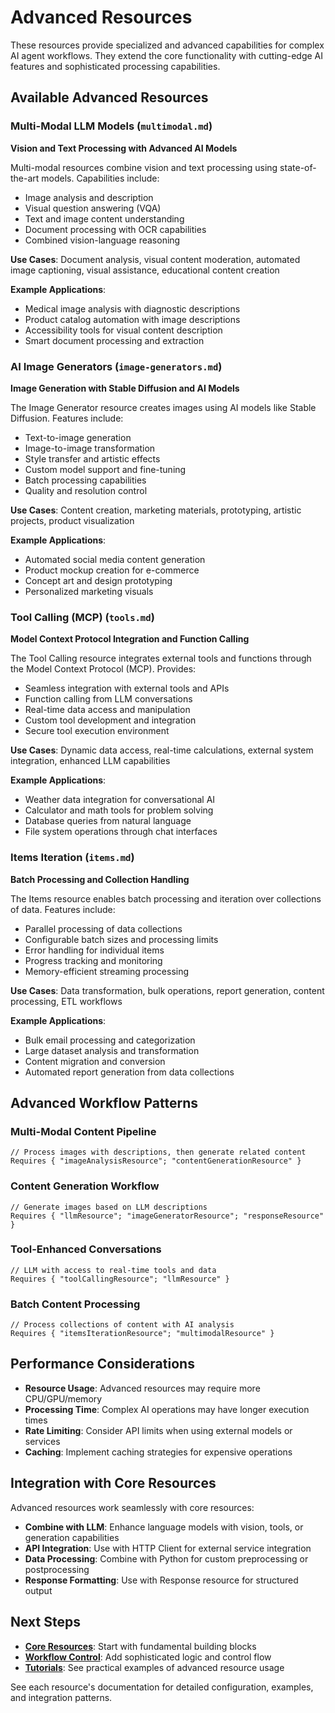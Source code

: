 # Advanced Resources

These resources provide specialized and advanced capabilities for complex AI agent workflows. They extend the core functionality with cutting-edge AI features and sophisticated processing capabilities.

## Available Advanced Resources

### **Multi-Modal LLM Models (`multimodal.md`)**
**Vision and Text Processing with Advanced AI Models**

Multi-modal resources combine vision and text processing using state-of-the-art models. Capabilities include:
- Image analysis and description
- Visual question answering (VQA)
- Text and image content understanding
- Document processing with OCR capabilities
- Combined vision-language reasoning

**Use Cases**: Document analysis, visual content moderation, automated image captioning, visual assistance, educational content creation

**Example Applications**:
- Medical image analysis with diagnostic descriptions
- Product catalog automation with image descriptions
- Accessibility tools for visual content description
- Smart document processing and extraction

### **AI Image Generators (`image-generators.md`)**
**Image Generation with Stable Diffusion and AI Models**

The Image Generator resource creates images using AI models like Stable Diffusion. Features include:
- Text-to-image generation
- Image-to-image transformation
- Style transfer and artistic effects
- Custom model support and fine-tuning
- Batch processing capabilities
- Quality and resolution control

**Use Cases**: Content creation, marketing materials, prototyping, artistic projects, product visualization

**Example Applications**:
- Automated social media content generation
- Product mockup creation for e-commerce
- Concept art and design prototyping
- Personalized marketing visuals

### **Tool Calling (MCP) (`tools.md`)**
**Model Context Protocol Integration and Function Calling**

The Tool Calling resource integrates external tools and functions through the Model Context Protocol (MCP). Provides:
- Seamless integration with external tools and APIs
- Function calling from LLM conversations
- Real-time data access and manipulation
- Custom tool development and integration
- Secure tool execution environment

**Use Cases**: Dynamic data access, real-time calculations, external system integration, enhanced LLM capabilities

**Example Applications**:
- Weather data integration for conversational AI
- Calculator and math tools for problem solving
- Database queries from natural language
- File system operations through chat interfaces

### **Items Iteration (`items.md`)**
**Batch Processing and Collection Handling**

The Items resource enables batch processing and iteration over collections of data. Features include:
- Parallel processing of data collections
- Configurable batch sizes and processing limits
- Error handling for individual items
- Progress tracking and monitoring
- Memory-efficient streaming processing

**Use Cases**: Data transformation, bulk operations, report generation, content processing, ETL workflows

**Example Applications**:
- Bulk email processing and categorization
- Large dataset analysis and transformation
- Content migration and conversion
- Automated report generation from data collections

## Advanced Workflow Patterns

### **Multi-Modal Content Pipeline**
```apl
// Process images with descriptions, then generate related content
Requires { "imageAnalysisResource"; "contentGenerationResource" }
```

### **Content Generation Workflow**
```apl
// Generate images based on LLM descriptions
Requires { "llmResource"; "imageGeneratorResource"; "responseResource" }
```

### **Tool-Enhanced Conversations**
```apl
// LLM with access to real-time tools and data
Requires { "toolCallingResource"; "llmResource" }
```

### **Batch Content Processing**
```apl
// Process collections of content with AI analysis
Requires { "itemsIterationResource"; "multimodalResource" }
```

## Performance Considerations

- **Resource Usage**: Advanced resources may require more CPU/GPU/memory
- **Processing Time**: Complex AI operations may have longer execution times
- **Rate Limiting**: Consider API limits when using external models or services
- **Caching**: Implement caching strategies for expensive operations

## Integration with Core Resources

Advanced resources work seamlessly with core resources:

- **Combine with LLM**: Enhance language models with vision, tools, or generation capabilities
- **API Integration**: Use with HTTP Client for external service integration
- **Data Processing**: Combine with Python for custom preprocessing or postprocessing
- **Response Formatting**: Use with Response resource for structured output

## Next Steps

- **[Core Resources](../core-resources/README.md)**: Start with fundamental building blocks
- **[Workflow Control](../workflow-control/README.md)**: Add sophisticated logic and control flow
- **[Tutorials](../tutorials/README.md)**: See practical examples of advanced resource usage

See each resource's documentation for detailed configuration, examples, and integration patterns. 